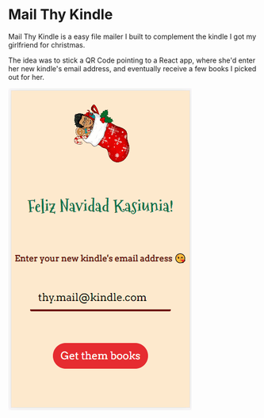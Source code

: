# Mail Thy Kindle

Mail Thy Kindle is a easy file mailer I built to complement the kindle I got my girlfriend for christmas.

The idea was to stick a QR Code pointing to a React app, where she'd enter her new kindle's email address, and eventually receive a few books I picked out for her.

![Frontend](images/frontend.gif)
